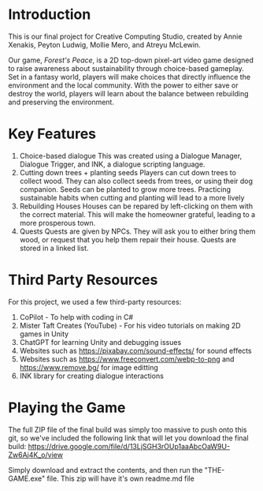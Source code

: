 # Introduction
This is our final project for Creative Computing Studio, 
created by Annie Xenakis, Peyton Ludwig, Mollie Mero, and Atreyu McLewin.

Our game, *Forest's Peace*, is a 2D top-down pixel-art video game designed to raise 
awareness about sustainability through choice-based gameplay. Set in a fantasy world, 
players will make choices that directly influence the environment and the local community. 
With the power to either save or destroy the world, players will learn about the balance 
between rebuilding and preserving the environment.

# Key Features
1) Choice-based dialogue 
   This was created using a Dialogue Manager, Dialogue Trigger, and INK, a dialogue scripting language.
2) Cutting down trees + planting seeds
   Players can cut down trees to collect wood. They can also collect seeds from trees, or using their dog companion. 
   Seeds can be planted to grow more trees. Practicing sustainable habits when cutting and planting will lead to a
   more lively 
3) Rebuilding Houses
   Houses can be repared by left-clicking on them with the correct material.
   This will make the homeowner grateful, leading to a more prosperous town. 
4) Quests
   Quests are given by NPCs. They will ask you to either bring them wood, or request that you help them 
   repair their house. Quests are stored in a linked list.

# Third Party Resources
For this project, we used a few third-party resources:
1) CoPilot - To help with coding in C#
2) Mister Taft Creates (YouTube) - For his video tutorials on making 2D games in Unity
3) ChatGPT for learning Unity and debugging issues
4) Websites such as https://pixabay.com/sound-effects/ for sound effects
5) Websites such as https://www.freeconvert.com/webp-to-png and https://www.remove.bg/ for image editting
6) INK library for creating dialogue interactions

# Playing the Game
The full ZIP file of the final build was simply too massive to push onto this git, so we've included the following link that will let you download the final build:
https://drive.google.com/file/d/13LjSGH3rOUp1aaAbcOaW9U-Zw6Aj4K_o/view

Simply download and extract the contents, and then run the "THE-GAME.exe" file. This zip will have it's own readme.md file
